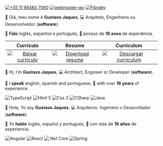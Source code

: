 [![+55 11 99480 7060](https://img.shields.io/badge/WhatsApp-6c7383?style=for-the-badge&logo=whatsapp&logoColor=white)](https://web.whatsapp.com/send?phone=5511994807060)
[![webmaster-wc](https://img.shields.io/badge/Skype-6c7383.svg?style=for-the-badge&logo=Skype&logoColor=white)](https://join.skype.com/invite/ubuGDMyRNSXx)
[![P4ndev](https://img.shields.io/badge/Facebook-6c7383.svg?style=for-the-badge&logo=Facebook&logoColor=white)](https://www.facebook.com/p4ndev)

👋 Olá, meu nome é **Gustavo Jaques**,
💻 Arquiteto, Engenheiro ou Desenvolvedor (**software**).

💬 **Falo** inglês, espanhol e português,
💼 possuo de **16 anos** de experiência.

|Currículo|Resume|Curriculum|
|:-:|:-:|:-:|
|[![Baixar currículo](https://img.shields.io/badge/Baixar-525866.svg?style=for-the-badge&logo=Adobe%20Acrobat%20Reader&logoColor=white)](https://www.google.com.br)|[![Download resume](https://img.shields.io/badge/Download-525866.svg?style=for-the-badge&logo=Adobe%20Acrobat%20Reader&logoColor=white)](https://www.google.com.br)|[![Descargar curriculum](https://img.shields.io/badge/Descargar-525866.svg?style=for-the-badge&logo=Adobe%20Acrobat%20Reader&logoColor=white)](https://www.google.com.br)|

👋 Hi, I'm **Gustavo Jaques**, 
💻 Architect, Engineer or Developer (**software**).

💬 I **speak** english, spanish and portuguese,
💼 with over **16 years** of experience.

![TypeScript](https://img.shields.io/badge/typescript-3b404c.svg?style=for-the-badge&logo=typescript&logoColor=white)
![Html 5](https://img.shields.io/badge/HTML5-3b404c?style=for-the-badge&logo=html5&logoColor=white)
![Css 3](https://img.shields.io/badge/CSS3-3b404c?style=for-the-badge&logo=css3&logoColor=white)
![CSharp](https://img.shields.io/badge/C%23-3b404c?style=for-the-badge&logo=c-sharp&logoColor=white)
![Java](https://img.shields.io/badge/Java-3b404c?style=for-the-badge&logo=java&logoColor=white)

👋 Hola, Yo soy **Gustavo Jaques**,
💻 Arquitecto, Ingeniero o Desarrollador (**software**).

💬 Yo **hablo** inglés, español y portugués,
💼 con más de **16 años** de experiencia.

![Angular](https://img.shields.io/badge/Angular-1b1e24?style=for-the-badge&logo=angular&logoColor=white)
![React](https://img.shields.io/badge/React-1b1e24?style=for-the-badge&logo=react&logoColor=61DAFB)
![.Net Core](https://img.shields.io/badge/.NET-1b1e24?style=for-the-badge&logo=.net&logoColor=white)
![Spring](https://img.shields.io/badge/Spring-1b1e24?style=for-the-badge&logo=spring&logoColor=white)
